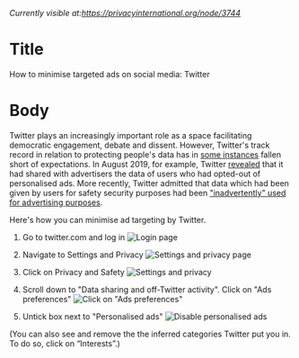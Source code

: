*Currently visible at:https://privacyinternational.org/node/3744*

# Title  #
How to minimise targeted ads on social media: Twitter

# Body #

Twitter plays an increasingly important role as a space facilitating democratic engagement, debate and dissent. However, Twitter's track record in relation to protecting people's data has in [some instances](/node/3251) fallen short of expectations. In August 2019, for example, Twitter [revealed](/node/3111) that it had shared with advertisers the data of users who had opted-out of personalised ads. More recently, Twitter admitted that data which had been given by users for safety security purposes had been ["inadvertently" used for advertising purposes](https://help.twitter.com/en/information-and-ads).

Here's how you can minimise ad targeting by Twitter. 

1. Go to twitter.com and log in
![Login page](../../images/Twitter/twitter-targeted-ads-1.png?raw=true)

2. Navigate to Settings and Privacy
![Settings and privacy page](../../images/Twitter/twitter-targeted-ads-2.png?raw=true)

3. Click on Privacy and Safety
![Settings and privacy](../../images/Twitter/twitter-targeted-ads-3.png?raw=true)

4. Scroll down to "Data sharing and off-Twitter activity". Click on "Ads preferences"
![Click on "Ads preferences"](../../images/Twitter/twitter-targeted-ads-4.png?raw=true)

5. Untick box next to "Personalised ads"
![Disable personalised ads](../../images/Twitter/twitter-targeted-ads-5.png?raw=true)

(You can also see and remove the the inferred categories Twitter put you in. To do so, click on “Interests”.)


